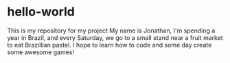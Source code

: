 # hello-world
This is my repository for my project
My name is Jonathan, I'm spending a year in Brazil, and every Saturday, we go to a small stand near a fruit market to eat Brazillian pastel.  I hope to learn how to code and some day create some awesome games!
